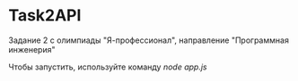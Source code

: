 # Task2API

Задание 2 с олимпиады "Я-профессионал", направление "Программная инженерия"

Чтобы запустить, используйте команду _node app.js_
